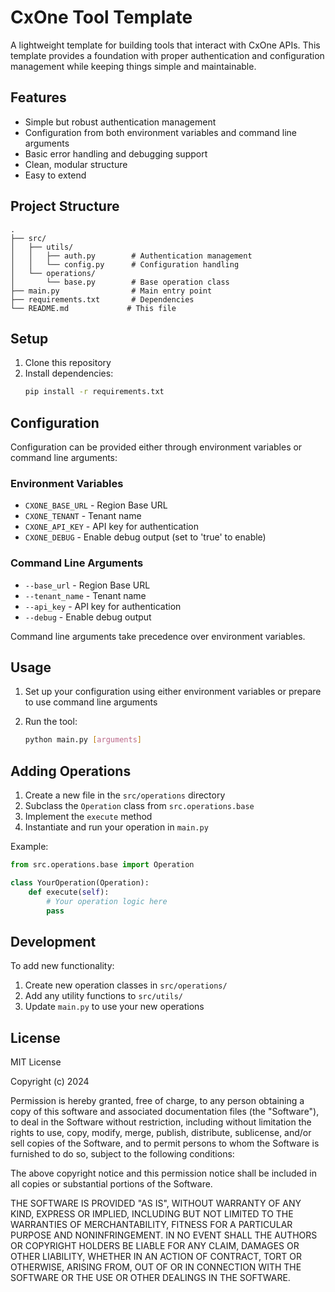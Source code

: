 # CxOne Tool Template

A lightweight template for building tools that interact with CxOne APIs. This template provides a foundation with proper authentication and configuration management while keeping things simple and maintainable.

## Features

- Simple but robust authentication management
- Configuration from both environment variables and command line arguments
- Basic error handling and debugging support
- Clean, modular structure
- Easy to extend

## Project Structure

```
.
├── src/
│   ├── utils/
│   │   ├── auth.py        # Authentication management
│   │   └── config.py      # Configuration handling
│   └── operations/
│       └── base.py        # Base operation class
├── main.py                # Main entry point
├── requirements.txt       # Dependencies
└── README.md             # This file
```

## Setup

1. Clone this repository
2. Install dependencies:
   ```bash
   pip install -r requirements.txt
   ```

## Configuration

Configuration can be provided either through environment variables or command line arguments:

### Environment Variables

- `CXONE_BASE_URL` - Region Base URL
- `CXONE_TENANT` - Tenant name
- `CXONE_API_KEY` - API key for authentication
- `CXONE_DEBUG` - Enable debug output (set to 'true' to enable)

### Command Line Arguments

- `--base_url` - Region Base URL
- `--tenant_name` - Tenant name
- `--api_key` - API key for authentication
- `--debug` - Enable debug output

Command line arguments take precedence over environment variables.

## Usage

1. Set up your configuration using either environment variables or prepare to use command line arguments

2. Run the tool:
   ```bash
   python main.py [arguments]
   ```

## Adding Operations

1. Create a new file in the `src/operations` directory
2. Subclass the `Operation` class from `src.operations.base`
3. Implement the `execute` method
4. Instantiate and run your operation in `main.py`

Example:
```python
from src.operations.base import Operation

class YourOperation(Operation):
    def execute(self):
        # Your operation logic here
        pass
```

## Development

To add new functionality:

1. Create new operation classes in `src/operations/`
2. Add any utility functions to `src/utils/`
3. Update `main.py` to use your new operations

## License

MIT License

Copyright (c) 2024

Permission is hereby granted, free of charge, to any person obtaining a copy
of this software and associated documentation files (the "Software"), to deal
in the Software without restriction, including without limitation the rights
to use, copy, modify, merge, publish, distribute, sublicense, and/or sell
copies of the Software, and to permit persons to whom the Software is
furnished to do so, subject to the following conditions:

The above copyright notice and this permission notice shall be included in all
copies or substantial portions of the Software.

THE SOFTWARE IS PROVIDED "AS IS", WITHOUT WARRANTY OF ANY KIND, EXPRESS OR
IMPLIED, INCLUDING BUT NOT LIMITED TO THE WARRANTIES OF MERCHANTABILITY,
FITNESS FOR A PARTICULAR PURPOSE AND NONINFRINGEMENT. IN NO EVENT SHALL THE
AUTHORS OR COPYRIGHT HOLDERS BE LIABLE FOR ANY CLAIM, DAMAGES OR OTHER
LIABILITY, WHETHER IN AN ACTION OF CONTRACT, TORT OR OTHERWISE, ARISING FROM,
OUT OF OR IN CONNECTION WITH THE SOFTWARE OR THE USE OR OTHER DEALINGS IN THE
SOFTWARE.

